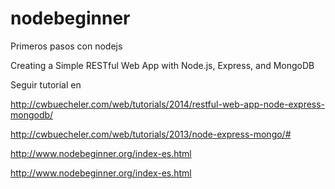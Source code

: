 # nodebeginner

Primeros pasos con nodejs

Creating a Simple RESTful Web App with Node.js, Express, and MongoDB

Seguir tutorial en 

http://cwbuecheler.com/web/tutorials/2014/restful-web-app-node-express-mongodb/

http://cwbuecheler.com/web/tutorials/2013/node-express-mongo/#

http://www.nodebeginner.org/index-es.html

http://www.nodebeginner.org/index-es.html

